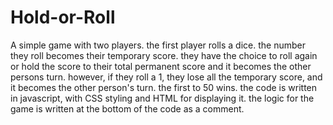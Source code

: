 # Hold-or-Roll
A simple game with two players. the first player rolls a dice. the number they roll becomes their temporary score. they have the choice to roll again or hold the score to their total permanent score and it becomes the other persons turn. however, if they roll a 1, they lose all the temporary score, and it becomes the other person's turn. the first to 50 wins.
the code is written in javascript, with CSS styling and HTML for displaying it. the logic for the game is written at the bottom of the code as a comment.
